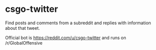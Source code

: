 # csgo-twitter

Find posts and comments from a subreddit and replies with information about that tweet.

Official bot is https://reddit.com/u/csgo-twitter and runs on /r/GlobalOffensive
